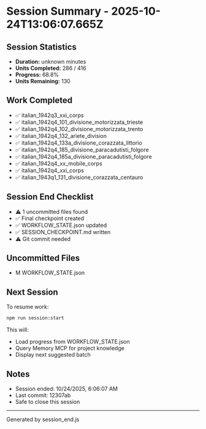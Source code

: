 # Session Summary - 2025-10-24T13:06:07.665Z

## Session Statistics

- **Duration:** unknown minutes
- **Units Completed:** 286 / 416
- **Progress:** 68.8%
- **Units Remaining:** 130

## Work Completed

- ✅ italian_1942q3_xxi_corps
- ✅ italian_1942q4_101_divisione_motorizzata_trieste
- ✅ italian_1942q4_102_divisione_motorizzata_trento
- ✅ italian_1942q4_132_ariete_division
- ✅ italian_1942q4_133a_divisione_corazzata_littorio
- ✅ italian_1942q4_185_divisione_paracadutisti_folgore
- ✅ italian_1942q4_185a_divisione_paracadutisti_folgore
- ✅ italian_1942q4_xx_mobile_corps
- ✅ italian_1942q4_xxi_corps
- ✅ italian_1943q1_131_divisione_corazzata_centauro

## Session End Checklist

- ⚠️  1 uncommitted files found
- ✅ Final checkpoint created
- ✅ WORKFLOW_STATE.json updated
- ✅ SESSION_CHECKPOINT.md written
- ⚠️  Git commit needed

## Uncommitted Files

- M WORKFLOW_STATE.json

## Next Session

To resume work:

```bash
npm run session:start
```

This will:
- Load progress from WORKFLOW_STATE.json
- Query Memory MCP for project knowledge
- Display next suggested batch

## Notes

- Session ended: 10/24/2025, 6:06:07 AM
- Last commit: 12307ab
- Safe to close this session

---

Generated by session_end.js
